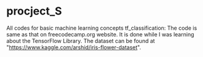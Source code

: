 # procject_S
All codes for basic machine learning concepts
tf_classification: The code is same as that on freecodecamp.org website. It is done while I was learning about the TensorFlow Library. The dataset can be found at 
"https://www.kaggle.com/arshid/iris-flower-dataset".
